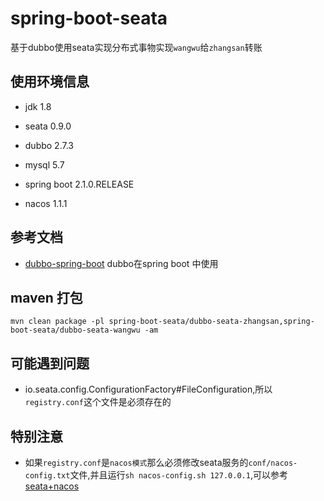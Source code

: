 # spring-boot-seata

基于dubbo使用seata实现分布式事物实现`wangwu`给`zhangsan`转账

## 使用环境信息

* jdk 1.8

* seata 0.9.0

* dubbo 2.7.3

* mysql 5.7

* spring boot 2.1.0.RELEASE

* nacos 1.1.1

## 参考文档

* [dubbo-spring-boot](https://github.com/apache/dubbo-spring-boot-project/blob/master/README_CN.md) dubbo在spring boot 中使用

## maven 打包

```shell
mvn clean package -pl spring-boot-seata/dubbo-seata-zhangsan,spring-boot-seata/dubbo-seata-wangwu -am
```

## 可能遇到问题

* io.seata.config.ConfigurationFactory#FileConfiguration,所以`registry.conf`这个文件是必须存在的

## 特别注意

*  如果`registry.conf`是`nacos模式`那么必须修改seata服务的`conf/nacos-config.txt`文件,并且运行`sh nacos-config.sh 127.0.0.1`,可以参考[seata+nacos](https://github.com/yuhuangbin/spring-cloud-alibaba-samples)
